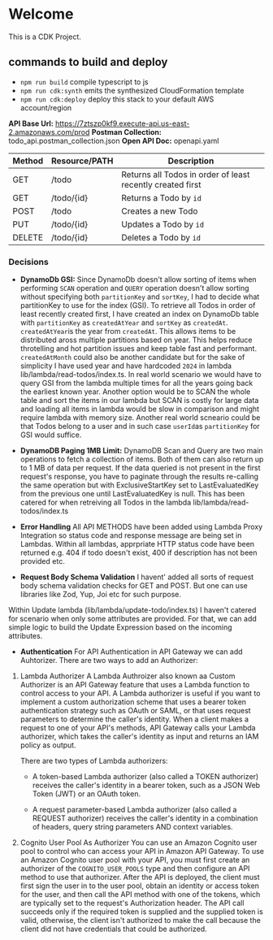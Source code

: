 # Welcome

This is a CDK Project.

## commands to build and deploy 

* `npm run build`   compile typescript to js
* `npm run cdk:synth`   emits the synthesized CloudFormation template
* `npm run cdk:deploy`  deploy this stack to your default AWS account/region

**API Base Url:** https://7ztszp0kf9.execute-api.us-east-2.amazonaws.com/prod
**Postman Collection:** todo_api.postman_collection.json
**Open API Doc:** openapi.yaml

| Method  | Resource/PATH  | Description  |
| ------------ | ------------ | ------------ |
| GET| /todo  | Returns all Todos in order of least recently created first |
| GET | /todo/{id} | Returns a Todo by `id` |
| POST | /todo | Creates a new Todo |
| PUT | /todo/{id}| Updates a Todo by `id` |
| DELETE | /todo/{id} |  Deletes a Todo by `id` |

### Decisions

- **DynamoDb GSI:** 
Since DynamoDb doesn't allow sorting of items when performing `SCAN` operation and `QUERY` operation doesn't allow sorting without specifying both `partitionKey` and `sortKey`, I had to decide what partitionKey to use for the index (GSI). To retrieve all Todos in order of least recently created first, I have created an index on DynamoDb table with `partitionKey` as `createdAtYear` and `sortKey` as `createdAt`. `createdAtYear`is the year from `createdAt`. This allows items to be distributed aross multiple partitions based on year. This helps reduce throtelling and hot partition issues and keep table fast and performant. `createdAtMonth` could also be another candidate but for the sake of simplicity I have used year and have hardcoded `2024` in lambda lib/lambda/read-todos/index.ts. In real world scenario we would have to query GSI from the lambda multiple times for all the years going back the earliest known year. Another option would be to SCAN the whole table and sort the items in our lambda but SCAN is costly for large data and loading all items in lambda would be slow in comparison and might require lambda with memory size. Another real world scneario could be that Todos belong to a user and in such case `userId`as `partitionKey` for GSI would suffice.

- **DynamoDB Paging 1MB Limit:**
DynamoDB Scan and Query are two main operations to fetch a collection of items.  Both of them can also return up to 1 MB of data per request. If the data queried is not present in the first request's response, you have to paginate through the results  re-calling the same operation but with ExclusiveStartKey set to LastEvaluatedKey from the previous one until LastEvaluatedKey is null. This has been catered for when retreiving all Todos in the lambda lib/lambda/read-todos/index.ts

- **Error Handling**
All API METHODS have been added using Lambda Proxy Integration so status code and response message are being set in Lambdas.  Within all lambdas, apprpriate HTTP status code have been returned e.g. 404 if todo doesn't exist, 400 if description has not been provided etc.

- **Request Body Schema Validation**
I havent' added all sorts of request body schema validation checks for GET and POST. But one can use libraries like Zod, Yup, Joi etc for such purpose.
 
 Within Update lambda (lib/lambda/update-todo/index.ts) I haven't catered for scenario when only some attributes are provided. For that, we can add simple logic to build the Update Expression based on the incoming attributes.
 
- **Authentication**
For API Authentication in API Gateway we can add Auhtorizer. There are two ways to add an Authorizer: 

1. Lambda Authorizer
A Lambda Authroizer also known aa Custom Authorizer is an API Gateway feature that uses a Lambda function to control access to your API. A Lambda authorizer is useful if you want to implement a custom authorization scheme that uses a bearer token authentication strategy such as OAuth or SAML, or that uses request parameters to determine the caller's identity. When a client makes a request to one of your API's methods, API Gateway calls your Lambda authorizer, which takes the caller's identity as input and returns an IAM policy as output.

	There are two types of Lambda authorizers:

	- A token-based Lambda authorizer (also called a TOKEN authorizer) receives the caller's identity in a bearer token, such as a JSON Web Token (JWT) or an OAuth token.

	- A request parameter-based Lambda authorizer (also called a REQUEST authorizer) receives the caller's identity in a combination of headers, query string parameters AND context variables.

1. Cognito User Pool As Authorizer
You can use an Amazon Cognito user pool to control who can access your API in Amazon API Gateway. To use an Amazon Cognito user pool with your API, you must first create an authorizer of the `COGNITO_USER_POOLS` type and then configure an API method to use that authorizer. After the API is deployed, the client must first sign the user in to the user pool, obtain an identity or access token for the user, and then call the API method with one of the tokens, which are typically set to the request's Authorization header. The API call succeeds only if the required token is supplied and the supplied token is valid, otherwise, the client isn't authorized to make the call because the client did not have credentials that could be authorized.

